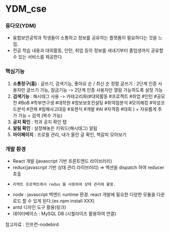 # YDM_cse
### 융다모(YDM)


* 융합보안공학과 학생들이 소통하고 정보를 공유하는 플랫폼이 필요하다는 것을 느낌.
* 전공 학습 내용과 대외활동, 인턴, 취업 등의 정보를 새내기부터 졸업생까지 공유할 수 있는 서비스를 제공한다.





### 핵심기능
1. **소통창구(홈)** : 글쓰기, 검색기능, 좋아요 순 / 최신 순 정렬
  글쓰기 : 2단계 인증 사용자만 글쓰기 가능, 잠금기능 -> 2단계 인증 사용자만 열람 가능하도록 설정 가능
2. **검색기능** : 해시태그 사용 -> 카테고리화(#대외활동 #프로젝트 #취업 #인턴 #공모전 #BoB #학부연구생 #대학원 #정보보호컨설팅 #취약점분석 #모의해킹 #악성코드분석 #관제 #침해사고대응 #포렌식 #개발 #AI #자격증 #대회 )  + 자유롭게 추가 가능 + 검색 (복수 가능)
3. **공지 확인** : 학과 공지 확인 탭
4. **알림 확인** : 설정해놓은 키워드(해시태그) 알림
5. **마이페이지** : 프로필 관리, 내가 올린 글 확인, 책갈피 모아보기

### 개발 환경
* React 개발 (javascript 기반 프론트엔드 라이브러리)
*   redux(javascript 기반 상태 관리 라이브러리) => 액션을 dispatch 하여 reducer 호출
*     리액트 프로젝트에서 redux 를 사용하여 상태 관리에 활용.
*   node : javascript 백엔드 runtime 환경. react 개발에 필요한 다양한 모듈을 다운로드 할 수 있게 된다.(ex.npm install XXX) 
* antd 디자인 도구 활용(링크)
* 데이터베이스 : MySQL DB (시퀄라이즈 활용하여 연결)
  

  





참고자료 : 인프런-nodebird
